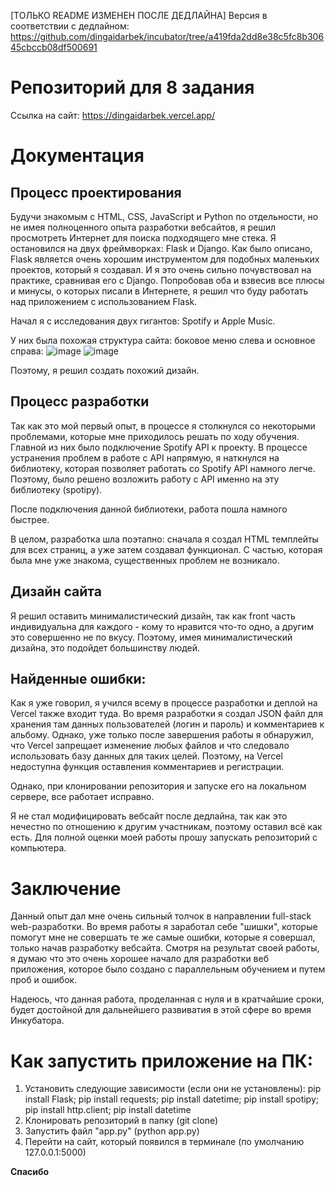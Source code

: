 [ТОЛЬКО README ИЗМЕНЕН ПОСЛЕ ДЕДЛАЙНА]
Версия в соответствии с дедлайном: https://github.com/dingaidarbek/incubator/tree/a419fda2dd8e38c5fc8b30645cbccb08df500691


# **Репозиторий для 8 задания**

Ссылка на сайт: https://dingaidarbek.vercel.app/


# **Документация**

## **Процесс проектирования**

Будучи знакомым с HTML, CSS, JavaScript и Python по отдельности, но не имея полноценного опыта разработки вебсайтов, я решил просмотреть Интернет для поиска подходящего мне стека. Я остановился на двух фреймворках: Flask и Django. 
Как было описано, Flask является очень хорошим инструментом для подобных маленьких проектов, который я создавал. И я это очень сильно почувствовал на практике, сравнивая его с Django.
Попробовав оба и взвесив все плюсы и минусы, о которых писали в Интернете, я решил что буду работать над приложением с использованием Flask.

Начал я с исследования двух гигантов: Spotify и Apple Music.

У них была похожая структура сайта: боковое меню слева и основное справа:
![image](https://github.com/dingaidarbek/incubator/assets/143844447/c179125e-429f-455b-b2aa-8bb2200bb24a)
![image](https://github.com/dingaidarbek/incubator/assets/143844447/b40f00be-0d8d-4490-86e1-e2d14316c8bf)

Поэтому, я решил создать похожий дизайн.

## **Процесс разработки**
Так как это мой первый опыт, в процессе я столкнулся со некоторыми проблемами, которые мне приходилось решать по ходу обучения. Главной из них было подключение Spotify API к проекту.
В процессе устранения проблем в работе с API напрямую, я наткнулся на библиотеку, которая позволяет работать со Spotify API намного легче. Поэтому, было решено возложить работу с API именно на эту библиотеку (spotipy).

После подключения данной библиотеки, работа пошла намного быстрее.

В целом, разработка шла поэтапно: сначала я создал HTML темплейты для всех страниц, а уже затем создавал функционал. С частью, которая была мне уже знакома, существенных проблем не возникало.

## **Дизайн сайта**
Я решил оставить минималистический дизайн, так как front часть индивидуальна для каждого - кому то нравится что-то одно, а другим это совершенно не по вкусу. Поэтому, имея минималистический дизайна, это подойдет большинству людей.


## **Найденные ошибки:**

Как я уже говорил, я учился всему в процессе разработки и деплой на Vercel также входит туда. Во время разработки я создал JSON файл для хранения там данных пользователей (логин и пароль) и комментариев к альбому. Однако, уже только после завершения работы я обнаружил, что Vercel запрещает изменение любых файлов и что следовало использовать базу данных для таких целей. Поэтому, на Vercel недоступна функция оставления комментариев и регистрации.

Однако, при клонировании репозитория и запуске его на локальном сервере, все работает исправно.

Я не стал модифицировать вебсайт после дедлайна, так как это нечестно по отношению к другим участникам, поэтому оставил всё как есть. Для полной оценки моей работы прошу запускать репозиторий с компьютера.

# **Заключение**
Данный опыт дал мне очень сильный толчок в направлении full-stack web-разработки. Во время работы я заработал себе "шишки", которые помогут мне не совершать те же самые ошибки, которые я совершал, только начав разработку вебсайта. Смотря на результат своей работы, я думаю что это очень хорошее начало для разработки веб приложения, которое было создано с параллельным обучением и путем проб и ошибок. 

Надеюсь, что данная работа, проделанная с нуля и в кратчайшие сроки, будет достойной для дальнейшего развиватия в этой сфере во время Инкубатора.


# **Как запустить приложение на ПК:**
1) Установить следующие зависимости (если они не установлены):
pip install Flask;
pip install requests;
pip install datetime;
pip install spotipy;
pip install http.client;
pip install datetime
2) Клонировать репозиторий в папку (git clone)
3) Запустить файл "app.py" (python app.py)
4) Перейти на сайт, который появился в терминале (по умолчанию 127.0.0.1:5000)

**Спасибо**
